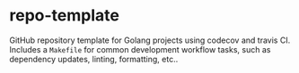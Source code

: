 # repo-template

GitHub repository template for Golang projects using codecov and travis CI. Includes a `Makefile` for common development workflow tasks, such as dependency updates, linting, formatting, etc..
